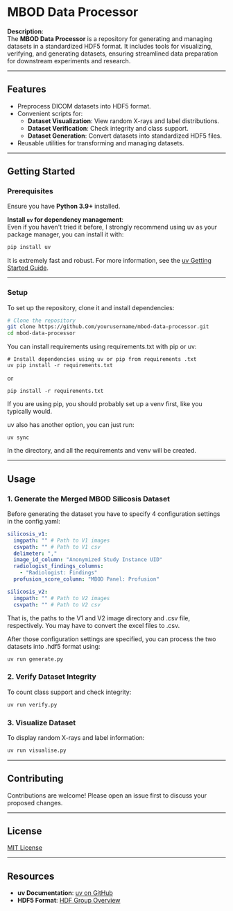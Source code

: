
# MBOD Data Processor  

**Description**:  
The **MBOD Data Processor** is a repository for generating and managing datasets in a standardized HDF5 format. It includes tools for visualizing, verifying, and generating datasets, ensuring streamlined data preparation for downstream experiments and research.

---

## **Features**  
- Preprocess DICOM datasets into HDF5 format.  
- Convenient scripts for:  
  - **Dataset Visualization**: View random X-rays and label distributions.  
  - **Dataset Verification**: Check integrity and class support.  
  - **Dataset Generation**: Convert datasets into standardized HDF5 files.  
- Reusable utilities for transforming and managing datasets.  

---

## **Getting Started**  

### **Prerequisites**  
Ensure you have **Python 3.9+** installed.  

**Install `uv` for dependency management**:  
Even if you haven't tried it before, I strongly recommend using uv as your package manager, you can install it with:
```bash
pip install uv
```
It is extremely fast and robust. For more information, see the [uv Getting Started Guide](https://github.com/astral-sh/uv).  

---

### **Setup**  
To set up the repository, clone it and install dependencies:  
```bash
# Clone the repository
git clone https://github.com/yourusername/mbod-data-processor.git
cd mbod-data-processor
```
You can install requirements using requirements.txt with pip or uv:
```
# Install dependencies using uv or pip from requirements .txt
uv pip install -r requirements.txt
```
or
```
pip install -r requirements.txt
```
If you are using pip, you should probably set up a venv first, like you typically would.

uv also has another option, you can just run:
```
uv sync
```
In the directory, and all the requirements and venv will be created.

---

## **Usage**  

### **1. Generate the Merged MBOD Silicosis Dataset**  
Before generating the dataset you have to specify 4 configuration settings in the config.yaml:
```yaml
silicosis_v1:
  imgpath: "" # Path to V1 images
  csvpath: "" # Path to V1 csv
  delimeter: ","
  image_id_column: "Anonymized Study Instance UID"
  radiologist_findings_columns:
    - "Radiologist: Findings"
  profusion_score_column: "MBOD Panel: Profusion"

silicosis_v2:
  imgpath: "" # Path to V2 images
  csvpath: "" # Path to V2 csv
```
That is, the paths to the V1 and V2 image directory and .csv file, respectively. You may have to convert the excel files to .csv.

After those configuration settings are specified, you can process the two datasets into .hdf5 format using:
```bash
uv run generate.py
```

### **2. Verify Dataset Integrity**  
To count class support and check integrity:  
```bash
uv run verify.py
```

### **3. Visualize Dataset**  
To display random X-rays and label information:  
```bash
uv run visualise.py
```

---

## **Contributing**  
Contributions are welcome! Please open an issue first to discuss your proposed changes.

---

## **License**  
[MIT License](LICENSE)  

---

## **Resources**  
- **uv Documentation**: [uv on GitHub](https://github.com/astral-sh/uv)  
- **HDF5 Format**: [HDF Group Overview](https://www.hdfgroup.org/solutions/hdf5/)  
